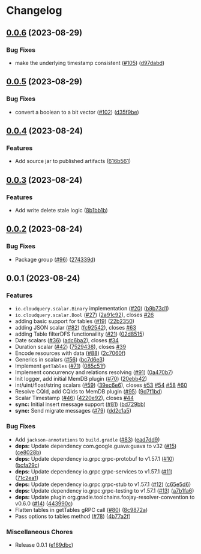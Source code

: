 # Changelog

## [0.0.6](https://github.com/cloudquery/plugin-sdk-java/compare/v0.0.5...v0.0.6) (2023-08-29)


### Bug Fixes

* make the underlying timestamp consistent ([#105](https://github.com/cloudquery/plugin-sdk-java/issues/105)) ([d97dabd](https://github.com/cloudquery/plugin-sdk-java/commit/d97dabd95e0a91d43dd921d9c646290b1a3b13c9))

## [0.0.5](https://github.com/cloudquery/plugin-sdk-java/compare/v0.0.4...v0.0.5) (2023-08-29)


### Bug Fixes

* convert a boolean to a bit vector ([#102](https://github.com/cloudquery/plugin-sdk-java/issues/102)) ([d35f9be](https://github.com/cloudquery/plugin-sdk-java/commit/d35f9be408db7a9510348b0bcce2ba2dc1be28d5))

## [0.0.4](https://github.com/cloudquery/plugin-sdk-java/compare/v0.0.3...v0.0.4) (2023-08-24)


### Features

* Add source jar to published artifacts ([616b561](https://github.com/cloudquery/plugin-sdk-java/commit/616b5615ad22c3f871f14b6d8f63989364a10e1e))

## [0.0.3](https://github.com/cloudquery/plugin-sdk-java/compare/v0.0.2...v0.0.3) (2023-08-24)


### Features

* Add write delete stale logic ([8b1bb1b](https://github.com/cloudquery/plugin-sdk-java/commit/8b1bb1b597af67bcece71dd6b0a1bba5f13908ee))

## [0.0.2](https://github.com/cloudquery/plugin-sdk-java/compare/v0.0.1...v0.0.2) (2023-08-24)


### Bug Fixes

* Package group ([#96](https://github.com/cloudquery/plugin-sdk-java/issues/96)) ([274339d](https://github.com/cloudquery/plugin-sdk-java/commit/274339d74c3b9928ddbf1efd0429d425ae1ad268))

## 0.0.1 (2023-08-24)


### Features

* `io.cloudquery.scalar.Binary` implementation ([#20](https://github.com/cloudquery/plugin-sdk-java/issues/20)) ([b9b73d1](https://github.com/cloudquery/plugin-sdk-java/commit/b9b73d1d577d8daddb0b705bb53c5827df0ac7b7))
* `io.cloudquery.scalar.Bool` ([#27](https://github.com/cloudquery/plugin-sdk-java/issues/27)) ([2a91c92](https://github.com/cloudquery/plugin-sdk-java/commit/2a91c92bcf74057bca0877f1ba7c5538ba7c4f5a)), closes [#26](https://github.com/cloudquery/plugin-sdk-java/issues/26)
* adding basic support for tables ([#19](https://github.com/cloudquery/plugin-sdk-java/issues/19)) ([22b2350](https://github.com/cloudquery/plugin-sdk-java/commit/22b235093539f77d3591a7edccdbf22f7335ad6b))
* adding JSON scalar ([#82](https://github.com/cloudquery/plugin-sdk-java/issues/82)) ([fc92542](https://github.com/cloudquery/plugin-sdk-java/commit/fc92542cb402d1ac0241aa781847eb8f2d211f87)), closes [#63](https://github.com/cloudquery/plugin-sdk-java/issues/63)
* adding Table filterDFS functionaility ([#21](https://github.com/cloudquery/plugin-sdk-java/issues/21)) ([02d8515](https://github.com/cloudquery/plugin-sdk-java/commit/02d85152da9731f021d58abf5f6575f87374e7f6))
* Date scalars ([#36](https://github.com/cloudquery/plugin-sdk-java/issues/36)) ([adc6ba2](https://github.com/cloudquery/plugin-sdk-java/commit/adc6ba2c76bd257cda99b0e0e7c2e17c95e1968e)), closes [#34](https://github.com/cloudquery/plugin-sdk-java/issues/34)
* Duration scalar ([#42](https://github.com/cloudquery/plugin-sdk-java/issues/42)) ([7529438](https://github.com/cloudquery/plugin-sdk-java/commit/7529438472b2a537940c68276fcd3f2348710f85)), closes [#39](https://github.com/cloudquery/plugin-sdk-java/issues/39)
* Encode resources with data ([#88](https://github.com/cloudquery/plugin-sdk-java/issues/88)) ([2c7060f](https://github.com/cloudquery/plugin-sdk-java/commit/2c7060f9d75d0159334b57256a86778499303743))
* Generics in scalars ([#56](https://github.com/cloudquery/plugin-sdk-java/issues/56)) ([bc7d6e3](https://github.com/cloudquery/plugin-sdk-java/commit/bc7d6e390c89c46c544514f27168c057806797f9))
* Implement `getTables` ([#71](https://github.com/cloudquery/plugin-sdk-java/issues/71)) ([085c51f](https://github.com/cloudquery/plugin-sdk-java/commit/085c51f4792a24a121079073cfeaf984f422a681))
* Implement concurrency and relations resolving ([#91](https://github.com/cloudquery/plugin-sdk-java/issues/91)) ([0a470b7](https://github.com/cloudquery/plugin-sdk-java/commit/0a470b7277fb2aed0c306022e6a11f45147cb5c6))
* Init logger, add initial MemDB plugin ([#70](https://github.com/cloudquery/plugin-sdk-java/issues/70)) ([20ebb42](https://github.com/cloudquery/plugin-sdk-java/commit/20ebb422ccf2a56a02a90d50d7f03d131ff99d01))
* int/uint/float/string scalars ([#59](https://github.com/cloudquery/plugin-sdk-java/issues/59)) ([39ec6e6](https://github.com/cloudquery/plugin-sdk-java/commit/39ec6e69383629b1bd9ec80274bd05f271afb99e)), closes [#53](https://github.com/cloudquery/plugin-sdk-java/issues/53) [#54](https://github.com/cloudquery/plugin-sdk-java/issues/54) [#58](https://github.com/cloudquery/plugin-sdk-java/issues/58) [#60](https://github.com/cloudquery/plugin-sdk-java/issues/60)
* Resolve CQId, add CQIds to MemDB plugin ([#95](https://github.com/cloudquery/plugin-sdk-java/issues/95)) ([9d7f1bd](https://github.com/cloudquery/plugin-sdk-java/commit/9d7f1bd1bfee2ba3fa3fb25baf519a77d0961f44))
* Scalar Timestamp ([#46](https://github.com/cloudquery/plugin-sdk-java/issues/46)) ([4220e92](https://github.com/cloudquery/plugin-sdk-java/commit/4220e9295b9def7ffd8154a3706ae152c12427a7)), closes [#44](https://github.com/cloudquery/plugin-sdk-java/issues/44)
* **sync:** Initial insert message support ([#81](https://github.com/cloudquery/plugin-sdk-java/issues/81)) ([bd729bb](https://github.com/cloudquery/plugin-sdk-java/commit/bd729bbb7c18a9767f238027d38cc76f956c9eec))
* **sync:** Send migrate messages ([#79](https://github.com/cloudquery/plugin-sdk-java/issues/79)) ([dd2c1a5](https://github.com/cloudquery/plugin-sdk-java/commit/dd2c1a5c590b8d828f12d3b95d6b58b2ef095bef))


### Bug Fixes

* Add `jackson-annotations` to `build.gradle` ([#83](https://github.com/cloudquery/plugin-sdk-java/issues/83)) ([ead7dd9](https://github.com/cloudquery/plugin-sdk-java/commit/ead7dd90e52f4b6277d1e4c1410aeab331451f96))
* **deps:** Update dependency com.google.guava:guava to v32 ([#15](https://github.com/cloudquery/plugin-sdk-java/issues/15)) ([ce8028b](https://github.com/cloudquery/plugin-sdk-java/commit/ce8028b72d3e0d6dcf1733481d3115c6c6cf0b54))
* **deps:** Update dependency io.grpc:grpc-protobuf to v1.57.1 ([#10](https://github.com/cloudquery/plugin-sdk-java/issues/10)) ([bcfa29c](https://github.com/cloudquery/plugin-sdk-java/commit/bcfa29c0161030b8c01da8e22ab2ba08fee76d52))
* **deps:** Update dependency io.grpc:grpc-services to v1.57.1 ([#11](https://github.com/cloudquery/plugin-sdk-java/issues/11)) ([71c2ea1](https://github.com/cloudquery/plugin-sdk-java/commit/71c2ea1e97d9749731e90cec726cd2389c5606b2))
* **deps:** Update dependency io.grpc:grpc-stub to v1.57.1 ([#12](https://github.com/cloudquery/plugin-sdk-java/issues/12)) ([c65e5d6](https://github.com/cloudquery/plugin-sdk-java/commit/c65e5d631962572b5d85a3dbb001af502ef9d7e7))
* **deps:** Update dependency io.grpc:grpc-testing to v1.57.1 ([#13](https://github.com/cloudquery/plugin-sdk-java/issues/13)) ([a7b1fa6](https://github.com/cloudquery/plugin-sdk-java/commit/a7b1fa65d901237319ff045623fc46ec9725a485))
* **deps:** Update plugin org.gradle.toolchains.foojay-resolver-convention to v0.6.0 ([#14](https://github.com/cloudquery/plugin-sdk-java/issues/14)) ([443990c](https://github.com/cloudquery/plugin-sdk-java/commit/443990c7b46be5cf00bd4b65d5f545b6b441c9ec))
* Flatten tables in getTables gRPC call ([#80](https://github.com/cloudquery/plugin-sdk-java/issues/80)) ([8c9872a](https://github.com/cloudquery/plugin-sdk-java/commit/8c9872a463b689b9ddb57c520bdee488ce7fdf72))
* Pass options to tables method ([#78](https://github.com/cloudquery/plugin-sdk-java/issues/78)) ([4b77a2f](https://github.com/cloudquery/plugin-sdk-java/commit/4b77a2fd29da9b81346303588f741b42a828e988))


### Miscellaneous Chores

* Release 0.0.1 ([e169dbc](https://github.com/cloudquery/plugin-sdk-java/commit/e169dbcd0745390a27778da4ae1789ef0649da5d))
